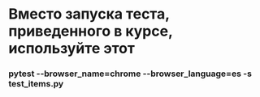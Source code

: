 # Вместо запуска теста, приведенного в курсе, используйте этот
 
### pytest --browser_name=chrome --browser_language=es -s test_items.py 
